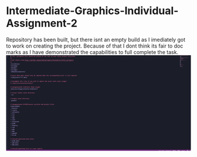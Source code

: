 # Intermediate-Graphics-Individual-Assignment-2

Repository has been built, but there isnt an empty build as I imediately got to work on creating the project. Because of that I dont think its fair to doc marks as I have demonstrated the capabilities to full complete the task.
![Alt text](gitignore.png "gitignore")

